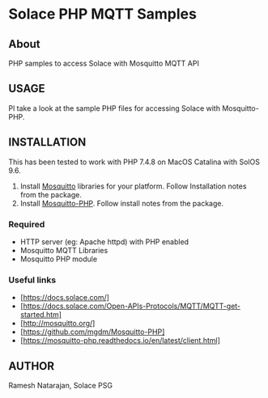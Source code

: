 # Solace PHP MQTT Samples

## About

PHP samples to access Solace with Mosquitto MQTT API

## USAGE

Pl take a look at the sample PHP files for accessing Solace with Mosquitto-PHP.


## INSTALLATION

This has been tested to work with PHP 7.4.8 on MacOS Catalina with SolOS 9.6.

1. Install [Mosquitto](http://mosquitto.org/) libraries for your platform. Follow Installation notes from the package.
2. Install [Mosquitto-PHP](https://github.com/mgdm/Mosquitto-PHP). Follow install notes from the package.

### Required

- HTTP server (eg: Apache httpd) with PHP enabled
- Mosquitto MQTT Libraries
- Mosquitto PHP module

### Useful links

- [https://docs.solace.com/]
- [https://docs.solace.com/Open-APIs-Protocols/MQTT/MQTT-get-started.htm]
- [http://mosquitto.org/]
- [https://github.com/mgdm/Mosquitto-PHP]
- [https://mosquitto-php.readthedocs.io/en/latest/client.html]

## AUTHOR

Ramesh Natarajan, Solace PSG
